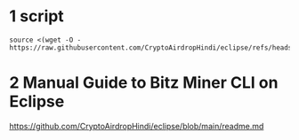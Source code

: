 # 1 script 
```
source <(wget -O - https://raw.githubusercontent.com/CryptoAirdropHindi/eclipse/refs/heads/main/eclipse.sh)
```

# 2 Manual Guide to Bitz Miner CLI on Eclipse

https://github.com/CryptoAirdropHindi/eclipse/blob/main/readme.md
